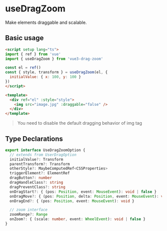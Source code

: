 # useDragZoom
Make elements draggable and scalable.

## Basic usage
```html 
<script setup lang="ts">
import { ref } from 'vue'
import { useDragZoom } from 'vue3-drag-zoom'

const el = ref()
const { style, transform } = useDragZoom(el, {
  initialValue: { x: 100, y: 100 }
})
</script>

<template>
  <div ref="el" :style="style">
    <img src="image.jpg" :draggable="false" />
  </div>
</template>
```
> You need to disable the default dragging behavior of img tag

## Type Declarations
```ts
export interface UseDragZoomOption {
  // extends from UserDragOption
  initialValue?: Transform
  parentTransform?: Transform
  otherStyle?: MaybeComputedRef<CSSProperties>
  triggerElement?: ElementRef
  dragButton?: number
  dragHandleClass?: string
  dragPreventClass?: string
  onDragStart?: { (pos: Position, event: MouseEvent): void | false }
  onDragMove?: { (pos: Position, delta: Position, event: MouseEvent): void }
  onDragEnd?: { (pos: Position, event: MouseEvent): void }

  // zoom interface
  zoomRange?: Range
  onZoom?: { (scale: number, event: WheelEvent): void | false }
}
```
